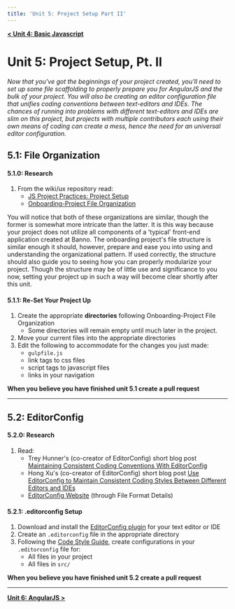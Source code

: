```yaml
---
title: 'Unit 5: Project Setup Part II'
---
```


**[< Unit 4: Basic Javascript](../4-basic-js)**

# Unit 5: Project Setup, Pt. II
*Now that you've got the beginnings of your project created, you'll need to set up some file scaffolding to properly prepare you for AngularJS and the bulk of your project. You will also be creating an editor configuration file that unifies coding conventions between text-editors and IDEs. The chances of running into problems with different text-editors and IDEs are slim on this project, but projects with multiple contributors each using their own means of coding can create a mess, hence the need for an universal editor configuration.*

## 5.1: File Organization

#### 5.1.0: Research
1. From the wiki/ux repository read:
	- [JS Project Practices: Project Setup](../../ProjectPractices#file-organization)
	- [Onboarding-Project File Organization](../file-organization)

You will notice that both of these organizations are similar, though the former is somewhat more intricate than the latter. It is this way because your project does not utilize all components of a 'typical' front-end application created at Banno. The onboarding project's file structure is similar enough it should, however, prepare and ease you into using and understanding the organizational pattern. If used correctly, the structure should also guide you to seeing how you can properly modularize your project. Though the structure may be of little use and significance to you now, setting your project up in such a way will become clear shortly after this unit.

#### 5.1.1: Re-Set Your Project Up
1. Create the appropriate **directories** following Onboarding-Project File Organization
	- Some directories will remain empty until much later in the project.
2. Move your current files into the appropriate directories
3. Edit the following to accommodate for the changes you just made:
	- `gulpfile.js`
	- link tags to css files
	- script tags to javascript files
	- links in your navigation

**When you believe you have finished unit 5.1 create a pull request**

--------------------------------------------------------------------------------

## 5.2: EditorConfig

#### 5.2.0: Research
1. Read:
	- Trey Hunner's (co-creator of EditorConfig) short blog post [Maintaining Consistent Coding Conventions With EditorConfig](http://treyhunner.com/2012/02/editorconfig/)
	- Hong Xu's (co-creator of EditorConfig) short blog post [Use EditorConfig to Maintain Consistent Coding Styles Between Different Editors and IDEs](https://www.topbug.net/blog/2012/03/14/use-editorconfig-to-maintain-consistent-coding-styles-between-different-editors-and-ides/)
	- [EditorConfig Website](http://editorconfig.org/) (through File Format Details)

#### 5.2.1: .editorconfig Setup
1. Download and install the [EditorConfig plugin](http://editorconfig.org/#download) for your text editor or IDE
2. Create an `.editorconfig` file in the appropriate directory
3. Following the [Code Style Guide](../../CodeStyle#file-format), create configurations in your `.editorconfig` file for:
	- All files in your project
	- All files in `src/`

**When you believe you have finished unit 5.2 create a pull request**

--------------------------------------------------------------------------------

**[Unit 6: AngularJS >](../6-angular)**
